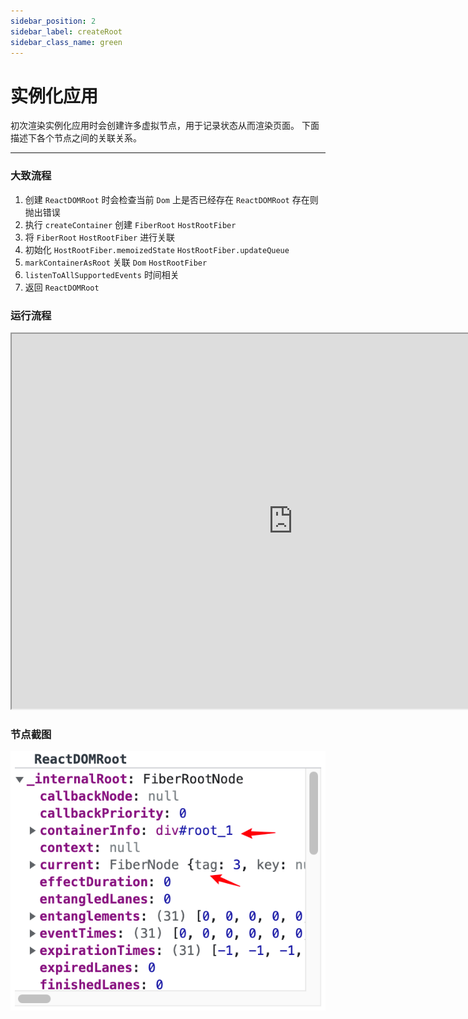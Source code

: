 ```yaml
---
sidebar_position: 2
sidebar_label: createRoot
sidebar_class_name: green
---
```


# 实例化应用

初次渲染实例化应用时会创建许多虚拟节点，用于记录状态从而渲染页面。
下面描述下各个节点之间的关联关系。

---

### 大致流程

1. 创建 <code>ReactDOMRoot</code> 时会检查当前 <code>Dom</code> 上是否已经存在 <code>ReactDOMRoot</code> 存在则抛出错误
2. 执行 <code>createContainer</code> 创建 <code>FiberRoot</code> <code>HostRootFiber</code>
3. 将 <code>FiberRoot</code> <code>HostRootFiber</code> 进行关联
4. 初始化 <code>HostRootFiber.memoizedState</code> <code>HostRootFiber.updateQueue</code>
5. <code>markContainerAsRoot</code> 关联 <code>Dom</code> <code>HostRootFiber</code>
6. <code>listenToAllSupportedEvents</code> 时间相关
7. 返回 <code>ReactDOMRoot</code>

### 运行流程

<iframe src='https://docs.qq.com/flowchart/DTFVpaVBqT1dLc1da' width='900' height='600' ></iframe>

### 节点截图

![节点截图](../static/img/assets/node_reactDomRoot_shot.png)
